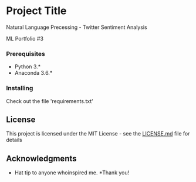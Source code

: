 # Project Title

Natural Language Precessing - Twitter Sentiment Analysis

ML Portfolio #3

### Prerequisites

- Python 3.*
- Anaconda 3.6.*


### Installing

Check out the file 'requirements.txt'

## License

This project is licensed under the MIT License - see the [LICENSE.md](LICENSE.md) file for details

## Acknowledgments

* Hat tip to anyone whoinspired me. 
*Thank you!